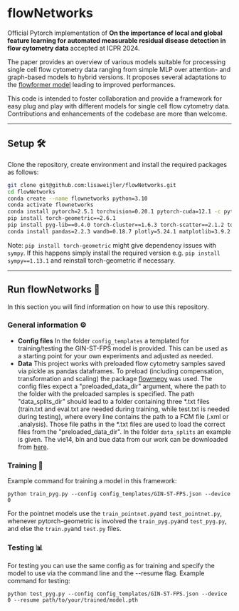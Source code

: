 # flowNetworks
Official Pytorch implementation of __On the importance of local and global feature
learning for automated measurable residual
disease detection in flow cytometry data__ accepted at ICPR 2024.

The paper provides an overview of various models suitable for processing single cell flow cytometry data ranging from simple MLP over attention- and graph-based models to hybrid versions. It proposes several adaptations to the [flowformer model](https://github.com/mwoedlinger/flowformer) leading to improved performances. 


This code is intended to foster collaboration and provide a framework for easy plug and play with different models for single cell flow cytometry data. Contributions and enhancements of the codebase are more than welcome.



---
## Setup 🛠
Clone the repository, create environment and install the required packages as follows:
```bash
git clone git@github.com:lisaweijler/flowNetworks.git 
cd flowNetworks 
conda create --name flownetworks python=3.10
conda activate flownetworks
conda install pytorch=2.5.1 torchvision=0.20.1 pytorch-cuda=12.1 -c pytorch -c nvidia
pip install torch-geometric==2.6.1 
pip install pyg-lib==0.4.0 torch-cluster==1.6.3 torch-scatter==2.1.2 torch-sparse==0.6.18 -f https://data.pyg.org/whl/torch-2.5.1+cu121.html
conda install pandas=2.2.3 wandb=0.18.7 plotly=5.24.1 matplotlib=3.9.2 einops=0.8.0

```

Note: `pip install torch-geometric` might give dependency issues with `sympy`. If this happens simply install the required version e.g. `pip install sympy==1.13.1` and reinstall torch-geometric if necessary.

---


## Run flowNetworks 🚀
In this section you will find information on how to use this repository.  

### General information ⚙️
* **Config files**  In the folder `config_templates` a templated for training/testing the GIN-ST-FPS model is provided. This can be used as a starting point for your own experiments and adjusted as needed. 
* **Data** This project works with preloaded flow cytometry samples saved via pickle as pandas dataframes. To preload (including compensation, transformation and scaling) the package [flowmepy](https://pypi.org/project/flowmepy/) was used. The config files expect a "preloaded_data_dir" argument, where the path to the folder with the preloaded samples is specified. The path "data_splits_dir" should lead to a folder containing three *.txt files (train.txt and eval.txt are needed during training, while test.txt is needed during testing), where every line contains the path to a FCM file (.xml or .analysis). Those file paths in the *.txt files are used to load the correct files from the "preloaded_data_dir". In the folder `data_splits` an example is given. The vie14, bln and bue data from our work can be downloaded from [here](https://flowrepository.org/id/FR-FCM-ZYVT).


### Training 🚀
Example command for training a model in this framework:
```
python train_pyg.py --config config_templates/GIN-ST-FPS.json --device 0
```
For the pointnet models use the `train_pointnet.py`and `test_pointnet.py`, whenever pytorch-geometric is involved the `train_pyg.py`and `test_pyg.py`, and else the `train.py`and `test.py` files.

### Testing 📊
For testing you can use the same config as for training and specify the model to use via the command line and the --resume flag.
Example command for testing:
```
python test_pyg.py --config config_templates/GIN-ST-FPS.json --device 0 --resume path/to/your/trained/model.pth
```